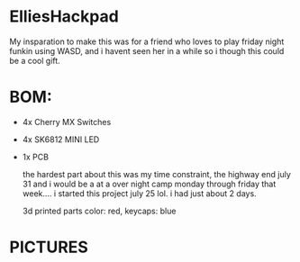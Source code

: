 # ElliesHackpad

My insparation to make this was for a friend who loves to play friday night funkin using WASD, and i havent seen her in a while so i though this could be a cool gift.

# BOM:
- 4x Cherry MX Switches
- 4x SK6812 MINI LED
- 1x PCB

  the hardest part about this was my time constraint, the highway end july 31 and i would be a at a over night camp monday through friday that week.... i started this project july 25 lol. i had just about 2 days.

  3d printed parts color: red, keycaps: blue

# PICTURES
  
